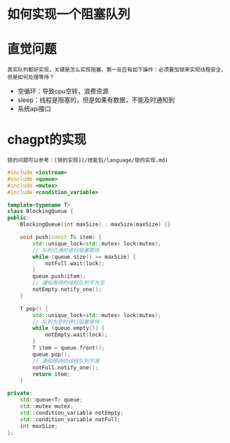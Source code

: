# 如何实现一个阻塞队列

# 直觉问题
    其实队列都好实现，关键是怎么实现阻塞。第一反应有如下操作：必须要加锁来实现线程安全，但是如何处理等待？
- 空循环：导致cpu空转，浪费资源
- sleep：线程是阻塞的，但是如果有数据，不能及时通知到
- 系统api接口
# chagpt的实现
    锁的问题可以参考：[锁的实现](/技能包/language/锁的实现.md)

```cpp
#include <iostream>
#include <queue>
#include <mutex>
#include <condition_variable>

template<typename T>
class BlockingQueue {
public:
    BlockingQueue(int maxSize) : maxSize(maxSize) {}

    void push(const T& item) {
        std::unique_lock<std::mutex> lock(mutex);
        // 队列已满时进行阻塞等待
        while (queue.size() >= maxSize) {
            notFull.wait(lock);
        }
        queue.push(item);
        // 通知等待的线程队列不为空
        notEmpty.notify_one();
    }

    T pop() {
        std::unique_lock<std::mutex> lock(mutex);
        // 队列为空时进行阻塞等待
        while (queue.empty()) {
            notEmpty.wait(lock);
        }
        T item = queue.front();
        queue.pop();
        // 通知等待的线程队列不满
        notFull.notify_one();
        return item;
    }

private:
    std::queue<T> queue;
    std::mutex mutex;
    std::condition_variable notEmpty;
    std::condition_variable notFull;
    int maxSize;
};
```
